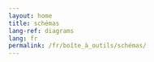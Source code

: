 ```yaml
---
layout: home
title: schémas
lang-ref: diagrams
lang: fr
permalink: /fr/boîte_à_outils/schémas/
---
```

